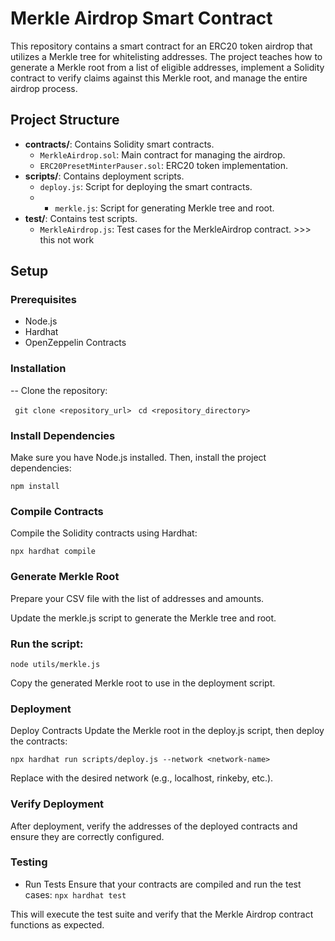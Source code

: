 # Merkle Airdrop Smart Contract

This repository contains a smart contract for an ERC20 token airdrop that utilizes a Merkle tree for whitelisting addresses. The project teaches how to generate a Merkle root from a list of eligible addresses, implement a Solidity contract to verify claims against this Merkle root, and manage the entire airdrop process.

## Project Structure

- **contracts/**: Contains Solidity smart contracts.
  - `MerkleAirdrop.sol`: Main contract for managing the airdrop.
  - `ERC20PresetMinterPauser.sol`: ERC20 token implementation.
- **scripts/**: Contains deployment scripts.
  - `deploy.js`: Script for deploying the smart contracts.
  -  - `merkle.js`: Script for generating Merkle tree and root.
- **test/**: Contains test scripts.
  - `MerkleAirdrop.js`: Test cases for the MerkleAirdrop contract. >>> this not work

## Setup

### Prerequisites
- Node.js
- Hardhat
- OpenZeppelin Contracts

### Installation

-- Clone the repository:
 
  ``` git clone <repository_url>```
  ``` cd <repository_directory>```

### Install Dependencies

Make sure you have Node.js installed. Then, install the project dependencies:


```npm install```

### Compile Contracts

Compile the Solidity contracts using Hardhat:


```npx hardhat compile```

### Generate Merkle Root

Prepare your CSV file with the list of addresses and amounts.

Update the merkle.js script to generate the Merkle tree and root.

### Run the script:

```node utils/merkle.js```

Copy the generated Merkle root to use in the deployment script.

### Deployment

  Deploy Contracts
  Update the Merkle root in the deploy.js script, then deploy the contracts:

```npx hardhat run scripts/deploy.js --network <network-name>```

Replace <network-name> with the desired network (e.g., localhost, rinkeby, etc.).

### Verify Deployment

After deployment, verify the addresses of the deployed contracts and ensure they are correctly configured.

### Testing
- Run Tests
  Ensure that your contracts are compiled and run the test cases:
```npx hardhat test```

This will execute the test suite and verify that the Merkle Airdrop contract functions as expected.


